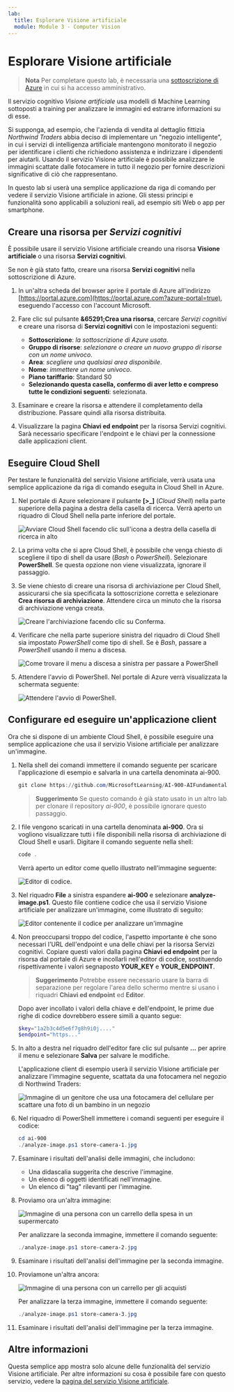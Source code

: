 ```yaml
---
lab:
  title: Esplorare Visione artificiale
  module: Module 3 - Computer Vision
---
```


# <a name="explore-computer-vision"></a>Esplorare Visione artificiale

> **Nota** Per completare questo lab, è necessaria una [sottoscrizione di Azure](https://azure.microsoft.com/free?azure-portal=true) in cui si ha accesso amministrativo.

Il servizio cognitivo *Visione artificiale* usa modelli di Machine Learning sottoposti a training per analizzare le immagini ed estrarre informazioni su di esse.

Si supponga, ad esempio, che l'azienda di vendita al dettaglio fittizia *Northwind Traders* abbia deciso di implementare un "negozio intelligente", in cui i servizi di intelligenza artificiale mantengono monitorato il negozio per identificare i clienti che richiedono assistenza e indirizzare i dipendenti per aiutarli. Usando il servizio Visione artificiale è possibile analizzare le immagini scattate dalle fotocamere in tutto il negozio per fornire descrizioni significative di ciò che rappresentano.

In questo lab si userà una semplice applicazione da riga di comando per vedere il servizio Visione artificiale in azione. Gli stessi principi e funzionalità sono applicabili a soluzioni reali, ad esempio siti Web o app per smartphone.

## <a name="create-a-cognitive-services-resource"></a>Creare una risorsa per *Servizi cognitivi*

È possibile usare il servizio Visione artificiale creando una risorsa **Visione artificiale** o una risorsa **Servizi cognitivi**.

Se non è già stato fatto, creare una risorsa **Servizi cognitivi** nella sottoscrizione di Azure.

1. In un'altra scheda del browser aprire il portale di Azure all'indirizzo [https://portal.azure.com](https://portal.azure.com?azure-portal=true), eseguendo l'accesso con l'account Microsoft.

1. Fare clic sul pulsante **&65291;Crea una risorsa**, cercare *Servizi cognitivi* e creare una risorsa di **Servizi cognitivi** con le impostazioni seguenti:
    - **Sottoscrizione**: *la sottoscrizione di Azure usata*.
    - **Gruppo di risorse**: *selezionare o creare un nuovo gruppo di risorse con un nome univoco*.
    - **Area**: *scegliere una qualsiasi area disponibile*.
    - **Nome**: *immettere un nome univoco*.
    - **Piano tariffario**: Standard S0
    - **Selezionando questa casella, confermo di aver letto e compreso tutte le condizioni seguenti**: selezionata.

1. Esaminare e creare la risorsa e attendere il completamento della distribuzione. Passare quindi alla risorsa distribuita.

1. Visualizzare la pagina **Chiavi ed endpoint** per la risorsa Servizi cognitivi. Sarà necessario specificare l'endpoint e le chiavi per la connessione dalle applicazioni client.

## <a name="run-cloud-shell"></a>Eseguire Cloud Shell

Per testare le funzionalità del servizio Visione artificiale, verrà usata una semplice applicazione da riga di comando eseguita in Cloud Shell in Azure.

1. Nel portale di Azure selezionare il pulsante **[>_]** (*Cloud Shell*) nella parte superiore della pagina a destra della casella di ricerca. Verrà aperto un riquadro di Cloud Shell nella parte inferiore del portale.

    ![Avviare Cloud Shell facendo clic sull'icona a destra della casella di ricerca in alto](media/analyze-images-computer-vision-service/powershell-portal-guide-1.png)

1. La prima volta che si apre Cloud Shell, è possibile che venga chiesto di scegliere il tipo di shell da usare (*Bash* o *PowerShell*). Selezionare **PowerShell**. Se questa opzione non viene visualizzata, ignorare il passaggio.  

1. Se viene chiesto di creare una risorsa di archiviazione per Cloud Shell, assicurarsi che sia specificata la sottoscrizione corretta e selezionare **Crea risorsa di archiviazione**. Attendere circa un minuto che la risorsa di archiviazione venga creata.

    ![Creare l'archiviazione facendo clic su Conferma.](media/analyze-images-computer-vision-service/powershell-portal-guide-2.png)

1. Verificare che nella parte superiore sinistra del riquadro di Cloud Shell sia impostato *PowerShell* come tipo di shell. Se è *Bash*, passare a *PowerShell* usando il menu a discesa.

    ![Come trovare il menu a discesa a sinistra per passare a PowerShell](media/analyze-images-computer-vision-service/powershell-portal-guide-3.png)

1. Attendere l'avvio di PowerShell. Nel portale di Azure verrà visualizzata la schermata seguente:  

    ![Attendere l'avvio di PowerShell.](media/analyze-images-computer-vision-service/powershell-prompt.png)

## <a name="configure-and-run-a-client-application"></a>Configurare ed eseguire un'applicazione client

Ora che si dispone di un ambiente Cloud Shell, è possibile eseguire una semplice applicazione che usa il servizio Visione artificiale per analizzare un'immagine.

1. Nella shell dei comandi immettere il comando seguente per scaricare l'applicazione di esempio e salvarla in una cartella denominata ai-900.

    ```PowerShell
    git clone https://github.com/MicrosoftLearning/AI-900-AIFundamentals ai-900
    ```

    > **Suggerimento** Se questo comando è già stato usato in un altro lab per clonare il repository *ai-900*, è possibile ignorare questo passaggio.

1. I file vengono scaricati in una cartella denominata **ai-900**. Ora si vogliono visualizzare tutti i file disponibili nella risorsa di archiviazione di Cloud Shell e usarli. Digitare il comando seguente nella shell:

    ```PowerShell
    code .
    ```

    Verrà aperto un editor come quello illustrato nell'immagine seguente:

    ![Editor di codice.](media/analyze-images-computer-vision-service/powershell-portal-guide-4.png)

1. Nel riquadro **File** a sinistra espandere **ai-900** e selezionare **analyze-image.ps1**. Questo file contiene codice che usa il servizio Visione artificiale per analizzare un'immagine, come illustrato di seguito:

    ![Editor contenente il codice per analizzare un'immagine](media/analyze-images-computer-vision-service/analyze-image-code.png)

1. Non preoccuparsi troppo del codice, l'aspetto importante è che sono necessari l'URL dell'endpoint e una delle chiavi per la risorsa Servizi cognitivi. Copiare questi valori dalla pagina **Chiavi ed endpoint** per la risorsa dal portale di Azure e incollarli nell'editor di codice, sostituendo rispettivamente i valori segnaposto **YOUR_KEY** e **YOUR_ENDPOINT**.

    > **Suggerimento** Potrebbe essere necessario usare la barra di separazione per regolare l'area dello schermo mentre si usano i riquadri **Chiavi ed endpoint** ed **Editor**.

    Dopo aver incollato i valori della chiave e dell'endpoint, le prime due righe di codice dovrebbero essere simili a quanto segue:

    ```PowerShell
    $key="1a2b3c4d5e6f7g8h9i0j...."    
    $endpoint="https..."
    ```

1. In alto a destra nel riquadro dell'editor fare clic sul pulsante **...** per aprire il menu e selezionare **Salva** per salvare le modifiche.

    L'applicazione client di esempio userà il servizio Visione artificiale per analizzare l'immagine seguente, scattata da una fotocamera nel negozio di Northwind Traders:

    ![Immagine di un genitore che usa una fotocamera del cellulare per scattare una foto di un bambino in un negozio](media/analyze-images-computer-vision-service/store-camera-1.jpg)

1. Nel riquadro di PowerShell immettere i comandi seguenti per eseguire il codice:

    ```PowerShell
    cd ai-900
    ./analyze-image.ps1 store-camera-1.jpg
    ```

1. Esaminare i risultati dell'analisi delle immagini, che includono:
    - Una didascalia suggerita che descrive l'immagine.
    - Un elenco di oggetti identificati nell'immagine.
    - Un elenco di "tag" rilevanti per l'immagine.

1. Proviamo ora un'altra immagine:

    ![Immagine di una persona con un carrello della spesa in un supermercato](media/analyze-images-computer-vision-service/store-camera-2.jpg)

    Per analizzare la seconda immagine, immettere il comando seguente:

    ```PowerShell
    ./analyze-image.ps1 store-camera-2.jpg
    ```

1. Esaminare i risultati dell'analisi dell'immagine per la seconda immagine.

1. Proviamone un'altra ancora:

    ![Immagine di una persona con un carrello per gli acquisti](media/analyze-images-computer-vision-service/store-camera-3.jpg)

    Per analizzare la terza immagine, immettere il comando seguente:

    ```PowerShell
    ./analyze-image.ps1 store-camera-3.jpg
    ```

1. Esaminare i risultati dell'analisi dell'immagine per la terza immagine.

## <a name="learn-more"></a>Altre informazioni

Questa semplice app mostra solo alcune delle funzionalità del servizio Visione artificiale. Per altre informazioni su cosa è possibile fare con questo servizio, vedere la [pagina del servizio Visione artificiale](https://azure.microsoft.com/services/cognitive-services/computer-vision/).
